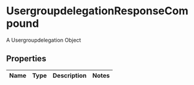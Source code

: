 

# UsergroupdelegationResponseCompound

A Usergroupdelegation Object

## Properties

| Name | Type | Description | Notes |
|------------ | ------------- | ------------- | -------------|



